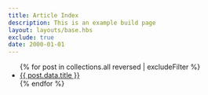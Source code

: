 ```yaml
---
title: Article Index
description: This is an example build page
layout: layouts/base.hbs
exclude: true
date: 2000-01-01
---
```


<ul>
{% for post in collections.all reversed | excludeFilter  %}
<li class="title"><a href="{{post.url}}">{{ post.data.title }}</a></li>
{% endfor %}
</ul>

